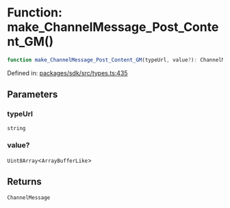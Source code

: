 # Function: make\_ChannelMessage\_Post\_Content\_GM()

```ts
function make_ChannelMessage_Post_Content_GM(typeUrl, value?): ChannelMessage;
```

Defined in: [packages/sdk/src/types.ts:435](https://github.com/towns-protocol/towns/blob/0db1fd0ac7258e8db8cedfb6183e8eade8284fa1/packages/sdk/src/types.ts#L435)

## Parameters

### typeUrl

`string`

### value?

`Uint8Array`\<`ArrayBufferLike`\>

## Returns

`ChannelMessage`
